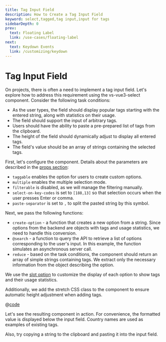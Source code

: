 ```yaml
---
title: Tag Input Field
description: How to Create a Tag Input Field
keyword: select,tagged,tag input,input for tags
sidebarDepth: 0
prev:
  text: Floating Label
  link: /use-cases/floating-label
next:
  text: Keydown Events
  link: /customizing/keydown
---
```


# Tag Input Field

On projects, there is often a need to implement a tag input field. Let's explore how to address this requirement using
the vs-vue3-select component. Consider the following task conditions:

* As the user types, the field should display popular tags starting with the entered string, along with statistics on
  their usage.
* The field should support the input of arbitrary tags.
* Users should have the ability to paste a pre-prepared list of tags from the clipboard.
* The height of the field should dynamically adjust to display all entered tags.
* The field's value should be an array of strings containing the selected tags.

First, let's configure the component. Details about the parameters are described in the [props section](/api/props/):

* `taggable` enables the option for users to create custom options.
* `multiple` enables the multiple selection mode.
* `filterable` is disabled, as we will manage the filtering manually.
* `select-on-key-codes` is set to `[188,13]` so that selection occurs when the user presses Enter or comma.
* `paste-separator` is set to `,` to split the pasted string by this symbol.

Next, we pass the following functions:

* `create-option` - a function that creates a new option from a string. Since options from the backend are objects with
  tags and usage statistics, we need to handle this conversion.
* `@search` - a function to query the API to retrieve a list of options corresponding to the user's input. In this
  example, the function simulates an asynchronous server call.
* `reduce` - based on the task conditions, the component should return an array of simple strings containing tags. We
  extract only the necessary information from the object describing the option.

We use the [slot option](/api/slots#option) to customize the display of each option to show tags and their usage
statistics.

Additionally, we add the stretch CSS class to the component to ensure automatic height adjustment when adding tags.

@[code](../../.vuepress/components/TagInput.vue)

Let's see the resulting component in action. For convenience, the formatted value is displayed below the input field.
Country names are used as examples of existing tags.

<TagInput/>

Also, try copying a string to the clipboard and pasting it into the input field.

<TagString value="vue,angular,react, react"/>